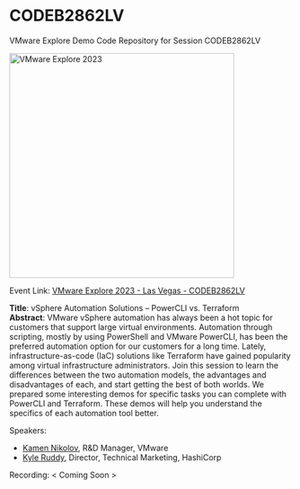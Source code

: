 # CODEB2862LV
VMware Explore Demo Code Repository for Session CODEB2862LV

[<img src="https://www.igel.com/wp-content/uploads/2022/08/exploreblog.png" alt="VMware Explore 2023" width="400">](https://www.vmware.com/explore/us.html)

Event Link: [VMware Explore 2023 - Las Vegas - CODEB2862LV](https://event.vmware.com/flow/vmware/explore2023lv/content/page/catalog?search=CODEB2862LV)

**Title**: vSphere Automation Solutions – PowerCLI vs. Terraform <br>
**Abstract**: VMware vSphere automation has always been a hot topic for customers that support large virtual environments. Automation through scripting, mostly by using PowerShell and VMware PowerCLI, has been the preferred automation option for our customers for a long time. Lately, infrastructure-as-code (IaC) solutions like Terraform have gained popularity among virtual infrastructure administrators. Join this session to learn the differences between the two automation models, the advantages and disadvantages of each, and start getting the best of both worlds. We prepared some interesting demos for specific tasks you can complete with PowerCLI and Terraform. These demos will help you understand the specifics of each automation tool better.

Speakers: 
- [Kamen Nikolov](https://github.com/kamennikolov), R&D Manager, VMware
- [Kyle Ruddy](https://github.com/kmruddy), Director, Technical Marketing, HashiCorp

Recording: < Coming Soon >
